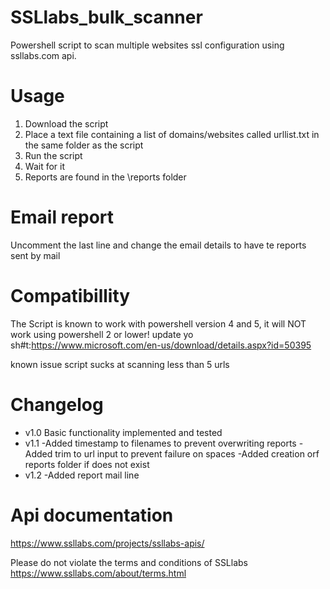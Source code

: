 # SSLlabs_bulk_scanner
Powershell script to scan multiple websites ssl configuration using ssllabs.com api.

# Usage
1. Download the script
2. Place a text file containing a list of domains/websites called urllist.txt in the same folder as the script
3. Run the script
5. Wait for it
4. Reports are found in the \reports folder

# Email report
Uncomment the last line and change the email details to have te reports sent by mail


# Compatibillity
The Script is known to work with powershell version 4 and 5, it will NOT work using powershell 2 or lower!
update yo sh#t:https://www.microsoft.com/en-us/download/details.aspx?id=50395

known issue
script sucks at scanning less than 5 urls

# Changelog
- v1.0
Basic functionality  implemented and tested
- v1.1
-Added timestamp to filenames to prevent overwriting reports
-Added trim to url input to prevent failure on spaces
-Added creation orf reports folder if does not exist
- v1.2
-Added report mail line 
 
# Api documentation
https://www.ssllabs.com/projects/ssllabs-apis/

Please do not violate the terms and conditions of SSLlabs
https://www.ssllabs.com/about/terms.html

